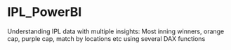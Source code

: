 # IPL_PowerBI
Understanding IPL data with multiple insights: Most inning winners, orange cap, purple cap, match by locations etc using several DAX functions 
